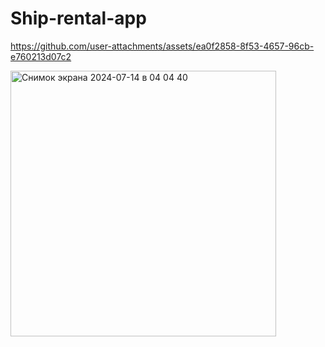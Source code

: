 # Ship-rental-app





https://github.com/user-attachments/assets/ea0f2858-8f53-4657-96cb-e760213d07c2

<img width="425" alt="Снимок экрана 2024-07-14 в 04 04 40" src="https://github.com/user-attachments/assets/a1e3d9e9-9060-41e9-b5dd-49f56b684c40">
